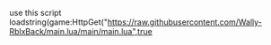 use this script loadstring(game:HttpGet("https://raw.githubusercontent.com/Wally-RblxBack/main.lua/main/main.lua",true

